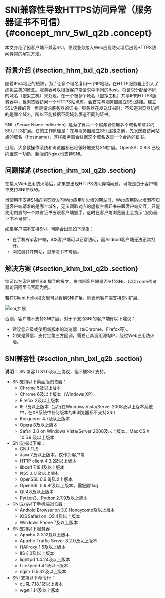 # SNI兼容性导致HTTPS访问异常（服务器证书不可信） {#concept_mrv_5wl_q2b .concept}

本文介绍了因客户端不兼容SNI，导致业务接入Web应用防火墙后出现HTTPS访问异常的解决方法。

## 背景介绍 {#section_hhm_bxl_q2b .section}

随着IPv4地址的短缺，为了让多个域名复用一个IP地址，在HTTP服务器上引入了虚拟主机的概念。服务器可以根据客户端请求中不同的Host，将请求分配给不同的域名（虚拟主机）来处理。在一个被多个域名（虚拟主机）共享IP的HTTPS服务器中，当浏览器访问一个HTTPS站点时，会首先与服务器建立SSL连接。建立SSL连接的第一步是请求服务器的证书。服务器在发送证书时，不知道浏览器访问的是哪个域名，所以不能根据不同域名发送不同的证书。

SNI（Server Name Indication）是为了解决一个服务器使用多个域名和证书的SSL/TLS扩展。它的工作原理是：在与服务器建立SSL连接之前，先发送要访问站点的域名（Hostname），这样服务器会根据这个域名返回一个合适的证书。

目前，大多数操作系统和浏览器都已经很好地支持SNI扩展。OpenSSL 0.9.8 已经内置这一功能，新版的Nginx也支持SNI。

## 问题描述 {#section_ihm_bxl_q2b .section}

在接入Web应用防火墙后，如果您出现HTTPS访问异常问题，可能是由于客户端不支持SNI导致的。

当使用不支持SNI的浏览器访问Web应用防火墙的网站时，Web应用防火墙因不知道客户端请求的是哪个域名，无法调取对应的虚拟主机证书来跟客户端交互，只能使用内置的一个缺省证书去跟客户端握手，这时在客户端浏览器上会提示“服务器证书不可信”。

如果客户端不支持SNI，可能会出现如下现象：

-   在手机App客户端，iOS客户端可以正常访问，而Android客户端无法正常打开。
-   浏览器打开网站，显示证书不可信。

## 解决方案 {#section_khm_bxl_q2b .section}

您可以在客户端抓SSL握手的报文，来判断客户端是否支持SNI。以Chrome浏览器访问阿里云官网为例。

若在Client Hello报文里可以看到SNI扩展，则表示客户端支持SNI扩展。

![sni,扩展](http://static-aliyun-doc.oss-cn-hangzhou.aliyuncs.com/assets/img/15617/15661929928024_zh-CN.png)

否则，客户端不支持SNI扩展。对于不支持SNI的客户端有以下建议：

-   建议您升级或使用新版本的浏览器（如Chrome、Firefox等）。
-   如果是微信、支付宝第三方回调，需要让其调用源站IP，绕过Web应用防火墙。

## SNI兼容性 {#section_nhm_bxl_q2b .section}

**说明：** SNI兼容TLS1.0及以上协议，但不被SSL支持。

-   SNI支持以下桌面版浏览器：
    -   Chrome 5及以上版本
    -   Chrome 6及以上版本（Windows XP）
    -   Firefox 2及以上版本
    -   IE 7及以上版本（运行在Windows Vista/Server 2008及以上版本系统中，在XP系统中任何版本的IE浏览器都不支持SNI）
    -   Konqueror 4.7及以上版本
    -   Opera 8及以上版本
    -   Safari 3.0 on Windows Vista/Server 2008及以上版本，Mac OS X 10.5.6 及以上版本
-   SNI支持以下库：
    -   GNU TLS
    -   Java 7及以上版本，仅作为客户端
    -   HTTP client 4.3.2及以上版本
    -   libcurl 7.18.1及以上版本
    -   NSS 3.1.1及以上版本
    -   OpenSSL 0.9.8j及以上版本
    -   OpenSSL 0.9.8f及以上版本，需配置flag
    -   Qt 4.8及以上版本
    -   Python3、Python 2.7.9及以上版本
-   SNI支持以下手机端浏览器：
    -   Android Browser on 3.0 Honeycomb及以上版本
    -   iOS Safari on iOS 4及以上版本
    -   Windows Phone 7及以上版本
-   SNI支持以下服务器：
    -   Apache 2.2.12及以上版本
    -   Apache Traffic Server 3.2.0及以上版本
    -   HAProxy 1.5及以上版本
    -   IIS 8.0及以上版本
    -   lighttpd 1.4.24及以上版本
    -   LiteSpeed 4.1及以上版本
    -   nginx 0.5.32及以上版本
-   SNI 支持以下命令行：
    -   cURL 7.18.1及以上版本
    -   wget 1.14及以上版本


